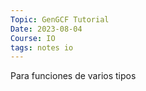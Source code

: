 ```yaml
---
Topic: GenGCF Tutorial
Date: 2023-08-04
Course: IO
tags: notes io
---
```

Para funciones de varios tipos